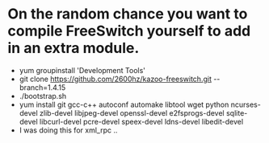 # On the random chance you want to compile FreeSwitch yourself to add in an extra module.

* yum groupinstall 'Development Tools'
* git clone https://github.com/2600hz/kazoo-freeswitch.git --branch=1.4.15
* ./bootstrap.sh
* yum install git gcc-c++ autoconf automake libtool wget python ncurses-devel zlib-devel libjpeg-devel openssl-devel e2fsprogs-devel sqlite-devel libcurl-devel pcre-devel speex-devel ldns-devel libedit-devel
* I was doing this for xml_rpc ..

